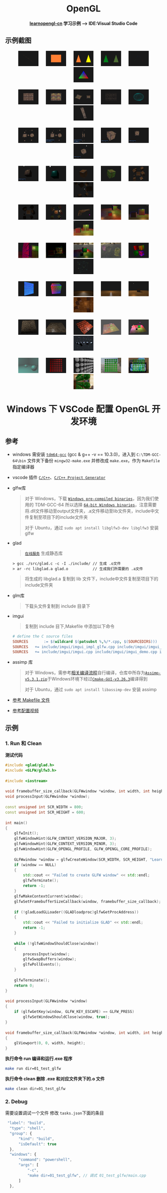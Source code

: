 <div
    style="width: auto; text-align: center; margin: 0 auto; padding: 0"
>
    <h1 align="center">OpenGL</h1>
    <h4 align="center">
        <span>
            <a href="https://learnopengl-cn.github.io/"
                >learnopengl-cn</a
            >
            学习示例 --> IDE:Visual Studio Code
        </span>
    </h4>
    <h2 align="left">示例截图</h2>
    <div align="center">
     <div style="margin: 20px">
            <a
                style="margin: 10px"
                href="./src/02_hello_triangle/"
                title="02_hello_triangle"
                ><img
                    src="./static/images/02_hello_triangle_line.png"
                    width="14%"
                    alt="02_hello_triangle"
            /></a>
            <a
                style="margin: 10px"
                href="./src/02_hello_triangle/"
                title="02_hello_triangle"
                ><img
                    src="./static/images/02_hello_triangle.png"
                    width="14%"
                    alt="02_hello_triangle"
            /></a>
            <a
                style="margin: 10px"
                href="./src/03_hello_triangle_exercise/"
                title="03_hello_triangle_exercise"
                ><img
                    src="./static/images/03_hello_triangle_exercise.png"
                    width="14%"
                    alt="03_hello_triangle_exercise"
            /></a>
            <a
                style="margin: 10px"
                href="./src/04_shader_glsl/"
                title="04_shader_glsl_01"
                ><img
                    src="./static/images/04_shader_glsl_01.png"
                    width="14%"
                    alt="04_shader_glsl_01"
            /></a>
            <a
                style="margin: 10px"
                href="./src/04_shader_glsl/"
                title="04_shader_glsl_02"
                ><img
                    src="./static/images/04_shader_glsl_02.png"
                    width="14%"
                    alt="04_shader_glsl_02"
            /></a>
            <a
                style="margin: 10px"
                href="./src/04_shader_glsl/"
                title="05_shader_class"
                ><img
                    src="./static/images/04_shader_glsl_03.png"
                    width="14%"
                    alt="05_shader_class"
            /></a>
        </div>
        <div style="margin: 20px">
            <a
                style="margin: 10px"
                href="./src/07_load_texture/"
                title="07_load_texture"
                ><img
                    src="./static/images/07_load_texture.png"
                    width="14%"
                    alt="07_load_texture"
            /></a>
            <a
                style="margin: 10px"
                href="./src/08_load_texture_exercise/"
                title="08_load_texture_exercise"
                ><img
                    src="./static/images/08_load_texture_exercise.png"
                    width="14%"
                    alt="08_load_texture_exercise"
            /></a>
            <a
                style="margin: 10px"
                href="./src/09_transform/"
                title="03_hello_triangle_exercise"
                ><img
                    src="./static/images/09_transform.png"
                    width="14%"
                    alt="09_transform"
            /></a>
            <a
                style="margin: 10px"
                href="./src/10_use_plane_geometry/"
                title="10_use_plane_geometry"
                ><img
                    src="./static/images/10_use_plane_geometry.png"
                    width="14%"
                    alt="10_use_plane_geometry"
            /></a>
            <a
                style="margin: 10px"
                href="./src/11_use_sphere_geometry/"
                title="11_use_sphere_geometry"
                ><img
                    src="./static/images/11_use_sphere_geometry.png"
                    width="14%"
                    alt="11_use_sphere_geometry"
            /></a>
            <a
                style="margin: 10px"
                href="./src/12_use_box_geometry/"
                title="12_use_box_geometry"
                ><img
                    src="./static/images/12_use_box_geometry.png"
                    width="14%"
                    alt="12_use_box_geometry"
            /></a>
        </div>
         <div style="margin: 20px">
            <a
                style="margin: 10px"
                href="./src/13_model_view_projection/"
                title="13_model_view_projection"
                ><img
                    src="./static/images/13_model_view_projection.png"
                    width="14%"
                    alt="13_model_view_projection"
            /></a>
            <a
                style="margin: 10px"
                href="./src/14_use_image_ui/"
                title="14_use_image_ui"
                ><img
                    src="./static/images/14_use_image_ui.png"
                    width="14%"
                    alt="14_use_image_ui"
            /></a>
            <a
                style="margin: 10px"
                href="./src/15_mvp_matrix_exercise/"
                title="15_mvp_matrix_exercise"
                ><img
                    src="./static/images/15_mvp_matrix_exercise.png"
                    width="14%"
                    alt="15_mvp_matrix_exercise"
            /></a>
            <a
                style="margin: 10px"
                href="./src/16_use_camera/"
                title="16_use_camera"
                ><img
                    src="./static/images/16_use_camera.png"
                    width="14%"
                    alt="16_use_camera"
            /></a>
            <a
                style="margin: 10px"
                href="./src/17_use_camera_class/"
                title="17_use_camera_class"
                ><img
                    src="./static/images/17_use_camera_class.png"
                    width="14%"
                    alt="17_use_camera_class"
            /></a>
            <a
                style="margin: 10px"
                href="./src/18_light_scene/"
                title="18_light_scene"
                ><img
                    src="./static/images/18_light_scene.png"
                    width="14%"
                    alt="18_light_scene"
            /></a>
        </div>
             <div style="margin: 20px">
            <a
                style="margin: 10px"
                href="./src/19_basic_lighting/"
                title="19_basic_lighting"
                ><img
                    src="./static/images/19_basic_lighting.png"
                    width="14%"
                    alt="19_basic_lighting"
            /></a>
            <a
                style="margin: 10px"
                href="./src/20_light_material/"
                title="20_light_material"
                ><img
                    src="./static/images/20_light_material.png"
                    width="14%"
                    alt="20_light_material"
            /></a>
            <a
                style="margin: 10px"
                href="./src/21_light_map/"
                title="21_light_map"
                ><img
                    src="./static/images/21_light_map.png"
                    width="14%"
                    alt="21_light_map"
            /></a>
            <a
                style="margin: 10px"
                href="./src/22_light_map_exercise/"
                title="22_light_map_exercise"
                ><img
                    src="./static/images/22_light_map_exercise.png"
                    width="14%"
                    alt="22_light_map_exercise"
            /></a>
            <a
                style="margin: 10px"
                href="./src/23_direction_light/"
                title="23_direction_light"
                ><img
                    src="./static/images/23_direction_light.png"
                    width="14%"
                    alt="23_direction_light"
            /></a>
            <a
                style="margin: 10px"
                href="./src/24_point_light/"
                title="24_point_light"
                ><img
                    src="./static/images/24_point_light.png"
                    width="14%"
                    alt="24_point_light"
            /></a>
        </div>
        <div style="margin: 20px">
            <a
                style="margin: 10px"
                href="./src/25_spot_light/"
                title="25_spot_light"
                ><img
                    src="./static/images/25_spot_light.png"
                    width="14%"
                    alt="25_spot_light"
            /></a>
            <a
                style="margin: 10px"
                href="./src/26_multiple_lights/"
                title="26_multiple_lights"
                ><img
                    src="./static/images/26_multiple_lights.png"
                    width="14%"
                    alt="26_multiple_lights"
            /></a>
            <a
                style="margin: 10px"
                href="./src/27_load_model/"
                title="27_load_model"
                ><img
                    src="./static/images/27_load_model.png"
                    width="14%"
                    alt="27_load_model"
            /></a>
            <a
                style="margin: 10px"
                href="./src/28_depth_testing/"
                title="28_depth_testing"
                ><img
                    src="./static/images/28_depth_testing.png"
                    width="14%"
                    alt="28_depth_testing"
            /></a>
            <a
                style="margin: 10px"
                href="./src/29_stencil_testing/"
                title="29_stencil_testing"
                ><img
                    src="./static/images/29_stencil_testing.png"
                    width="14%"
                    alt="29_stencil_testing"
            /></a>
            <a
                style="margin: 10px"
                href="./src/30_blending/"
                title="30_blending"
                ><img
                    src="./static/images/30_blending.png"
                    width="14%"
                    alt="30_blending"
            /></a>
        </div>
        <div style="margin: 20px">
            <a
                style="margin: 10px"
                href="./src/31_face_culling/"
                title="31_face_culling"
                ><img
                    src="./static/images/31_face_culling.png"
                    width="14%"
                    alt="31_face_culling"
            /></a>
            <a
                style="margin: 10px"
                href="./src/32_frame_buffers/"
                title="32_frame_buffers"
                ><img
                    src="./static/images/32_frame_buffers.png"
                    width="14%"
                    alt="32_frame_buffers"
            /></a>
            <a
                style="margin: 10px"
                href="./src/33_cube_maps/"
                title="33_cube_maps"
                ><img
                    src="./static/images/33_cube_maps.png"
                    width="14%"
                    alt="33_cube_maps"
            /></a>
            <a
                style="margin: 10px"
                href="./src/34_env_mapping/"
                title="34_env_mapping"
                ><img
                    src="./static/images/34_env_mapping.png"
                    width="14%"
                    alt="34_env_mapping"
            /></a>
            <a
                style="margin: 10px"
                href="./src/35_advanced_glsl/"
                title="35_advanced_glsl"
                ><img
                    src="./static/images/35_advanced_glsl.png"
                    width="14%"
                    alt="35_advanced_glsl"
            /></a>
            <a
                style="margin: 10px"
                href="./src/36_geometry_shader/"
                title="36_geometry_shader"
                ><img
                    src="./static/images/36_geometry_shader.png"
                    width="14%"
                    alt="36_geometry_shader"
            /></a>
        </div>
        <div style="margin: 20px">
            <a
                style="margin: 10px"
                href="./src/37_instancing/"
                title="37_instancing"
                ><img
                    src="./static/images/37_instancing.png"
                    width="14%"
                    alt="37_instancing"
            /></a>
            <a
                style="margin: 10px"
                href="./src/38_anti_aliasing/"
                title="38_anti_aliasing"
                ><img
                    src="./static/images/38_anti_aliasing.png"
                    width="14%"
                    alt="38_anti_aliasing"
            /></a>
            <a
                style="margin: 10px"
                href="./src/39_blinn_phong/"
                title="39_blinn_phong"
                ><img
                    src="./static/images/39_blinn_phong.png"
                    width="14%"
                    alt="39_blinn_phong"
            /></a>
            <a
                style="margin: 10px"
                href="./src/40_gamma_corre/"
                title="40_gamma_corre"
                ><img
                    src="./static/images/40_gamma_corre.png"
                    width="14%"
                    alt="40_gamma_corre"
            /></a>
            <a
                style="margin: 10px"
                href="./src/41_shadow_mapping/"
                title="41_shadow_mapping"
                ><img
                    src="./static/images/41_shadow_mapping.png"
                    width="14%"
                    alt="41_shadow_mapping"
            /></a>
            <a
                style="margin: 10px"
                href="./src/42_point_shadow/"
                title="42_point_shadow"
                ><img
                    src="./static/images/42_point_shadow.png"
                    width="14%"
                    alt="42_point_shadow"
            /></a>
        </div>
        <div style="margin: 20px">
            <a
                style="margin: 10px"
                href="./src/43_normal_mapping/"
                title="43_normal_mapping"
                ><img
                    src="./static/images/43_normal_mapping.png"
                    width="14%"
                    alt="43_normal_mapping"
            /></a>
            <a
                style="margin: 10px"
                href="./src/43_normal_tangent/"
                title="43_normal_tangent"
                ><img
                    src="./static/images/43_normal_tangent.png"
                    width="14%"
                    alt="43_normal_tangent"
            /></a>
            <a
                style="margin: 10px"
                href="./src/44_parallax_mapping/"
                title="44_parallax_mapping"
                ><img
                    src="./static/images/44_parallax_mapping.png"
                    width="14%"
                    alt="44_parallax_mapping"
            /></a>
            <a
                style="margin: 10px"
                href="./src/45_heigh_dynamic_range/"
                title="45_heigh_dynamic_range"
                ><img
                    src="./static/images/45_heigh_dynamic_range.png"
                    width="14%"
                    alt="45_heigh_dynamic_range"
            /></a>
            <a
                style="margin: 10px"
                href="./src/46_bloom/"
                title="46_bloom"
                ><img
                    src="./static/images/46_bloom.png"
                    width="14%"
                    alt="46_bloom"
            /></a>
            <a
                style="margin: 10px"
                href="./src/47_deferred_shading/"
                title="47_deferred_shading"
                ><img
                    src="./static/images/47_deferred_shading.png"
                    width="14%"
                    alt="47_deferred_shading"
            /></a>
        </div>
        <div style="margin: 20px">
            <a
                style="margin: 10px"
                href="./src/48_ssao_shading/"
                title="48_ssao_shading"
                ><img
                    src="./static/images/48_ssao_shading.png"
                    width="14%"
                    alt="48_ssao_shading"
            /></a>
            <a
                style="margin: 10px"
                href="./src/49_pbr_light/"
                title="49_pbr_light"
                ><img
                    src="./static/images/49_pbr_light.png"
                    width="14%"
                    alt="49_pbr_light"
            /></a>
            <a
                style="margin: 10px"
                href="./src/49_pbr_light/"
                title="49_pbr_light"
                ><img
                    src="./static/images/49_pbr_light2.png"
                    width="14%"
                    alt="49_pbr_light"
            /></a>
            <a
                style="margin: 10px"
                href="./src/50_diffuse_ibl/"
                title="50_diffuse_ibl"
                ><img
                    src="./static/images/50_diffuse_ibl.png"
                    width="14%"
                    alt="50_diffuse_ibl"
            /></a>
            <a
                style="margin: 10px"
                href="./src/51_specular_ibl/"
                title="51_specular_ibl"
                ><img
                    src="./static/images/51_specular_ibl.png"
                    width="14%"
                    alt="51_specular_ibl"
            /></a>
            <a
                style="margin: 10px"
                href="./src/51_specular_ibl/"
                title="51_specular_ibl"
                ><img
                    src="./static/images/51_specular_ibl2.png"
                    width="14%"
                    alt="51_specular_ibl"
            /></a>
        </div>
    </div>
</div>

<div>
    <h1 align="center"> Windows 下 VSCode 配置 OpenGL 开发环境
    </h1>
</div>

## 参考

- windows 需安装 [`tdm64-gcc`](https://github.com/jmeubank/tdm-gcc/releases/download/v10.3.0-tdm64-2/tdm64-gcc-10.3.0-2.exe) (gcc & g++ -v == 10.3.0)，进入到 `C:\TDM-GCC-64\bin` 文件夹下备份 `mingw32-make.exe` 并修改成 `make.exe`，作为 `Makefile`指定编译器
- vscode 插件 [`C/C++`](https://marketplace.visualstudio.com/items?itemName=ms-vscode.cpptools)、[`C/C++ Project Generator`](https://marketplace.visualstudio.com/items?itemName=danielpinto8zz6.c-cpp-project-generator)
- glfw库

  > 对于 Windows，下载 [`Windows pre-compiled binaries`](https://www.glfw.org/download.html)，因为我们使用的 TDM-GCC-64 所以选择 [`64-bit Windows binaries`](https://github.com/glfw/glfw/releases/download/3.3.9/glfw-3.3.9.bin.WIN64.zip)，注意需要将.dll文件移动至output文件夹，.a文件移动至lib文件夹，include中文件复制至项目下的include文件夹
  >
  > 对于 Ubuntu，通过 `sudo apt install libglfw3-dev libglfw3` 安装 glfw
  >
  
- glad

  > [`在线服务`](https://glad.dav1d.de/) 生成静态库
  >

  ```
  > gcc ./src/glad.c -c -I ./include/ // 生成 .o文件
  > ar -rc libglad.a glad.o           // 生成我们所需要的 .a文件
  ```

  > 将生成的 libglad.a 复制到 lib 文件下，include中文件复制至项目下的include文件夹
  >
- glm库

  > 下载头文件复制到 include 目录下
  >
- imgui

  > 复制到 include 目下,Makefile 中添加以下命令
  >

  ```mk
  # define the C source files
  SOURCES		:= $(wildcard $(patsubst %,%/*.cpp, $(SOURCEDIRS)))
  SOURCES	+= include/imgui/imgui_impl_glfw.cpp include/imgui/imgui_impl_opengl3.cpp
  SOURCES	+= include/imgui/imgui.cpp include/imgui/imgui_demo.cpp include/imgui/imgui_draw.cpp include/imgui/imgui_widgets.cpp
  ```
- assimp 库

  > 对于 Windows，需参考[相关编译流程](https://zhuanlan.zhihu.com/p/467620741)自行编译，仓库中所存为[`Assimp-v5.3.1.zip`](https://github.com/assimp/assimp/archive/refs/tags/v5.3.1.zip)于Windows环境下经过[`Cmake-GUI-v3.26.3`](https://cmake.org/files/v3.26/cmake-3.26.3-windows-x86_64.msi)编译得到
  >
  > 对于 Ubuntu，通过 `sudo apt install libassimp-dev` 安装 assimp
  >

- [参考 Makefile 文件](https://github.com/yocover/start-learning-opengl/blob/main/Makefile)
- [参考配置视频](https://www.bilibili.com/video/BV1BX4y1g7R6/?spm_id_from=333.337.search-card.all.click&vd_source=ba34446636c9dae4b98f1dfd7df3f121)

## 示例

### 1. Run 和 Clean

**测试代码**

```c++
#include <glad/glad.h>
#include <GLFW/glfw3.h>

#include <iostream>

void framebuffer_size_callback(GLFWwindow *window, int width, int height);
void processInput(GLFWwindow *window);

const unsigned int SCR_WIDTH = 800;
const unsigned int SCR_HEIGHT = 600;

int main()
{
	glfwInit();
	glfwWindowHint(GLFW_CONTEXT_VERSION_MAJOR, 3);
	glfwWindowHint(GLFW_CONTEXT_VERSION_MINOR, 3);
	glfwWindowHint(GLFW_OPENGL_PROFILE, GLFW_OPENGL_CORE_PROFILE);

	GLFWwindow *window = glfwCreateWindow(SCR_WIDTH, SCR_HEIGHT, "LearnOpenGL", NULL, NULL);
	if (window == NULL)
	{
		std::cout << "Failed to create GLFW window" << std::endl;
		glfwTerminate();
		return -1;
	}
	glfwMakeContextCurrent(window);
	glfwSetFramebufferSizeCallback(window, framebuffer_size_callback);

	if (!gladLoadGLLoader((GLADloadproc)glfwGetProcAddress))
	{
		std::cout << "Failed to initialize GLAD" << std::endl;
		return -1;
	}

	while (!glfwWindowShouldClose(window))
	{
		processInput(window);
		glfwSwapBuffers(window);
		glfwPollEvents();
	}

	glfwTerminate();
	return 0;
}

void processInput(GLFWwindow *window)
{
	if (glfwGetKey(window, GLFW_KEY_ESCAPE) == GLFW_PRESS)
		glfwSetWindowShouldClose(window, true);
}

void framebuffer_size_callback(GLFWwindow *window, int width, int height)
{
	glViewport(0, 0, width, height);
}
```

**执行命令 run 编译和运行.exe 程序**

```Bash
make run dir=01_test_glfw
```

**执行命令 clean 删除 .exe 和对应文件夹下的.o 文件**

```Bash
make clean dir=01_test_glfw
```

### 2. Debug

需要设置调试一个文件 修改 `tasks.json`下面的条目

```js
 "label": "build",
  "type": "shell",
  "group": {
      "kind": "build",
      "isDefault": true
  },
  "windows": {
      "command": "powershell",
      "args": [
          "-c",
          "make dir=01_test_glfw", // 调式 01_test_glfw/main.cpp
      ]
  },
```
